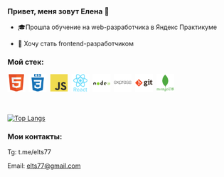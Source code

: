 ### Привет, меня зовут Елена 👋
- :mortar_board:Прошла обучение на web-разработчика в Яндекс Практикуме

- :dart: Хочу стать frontend-разработчиком


### Мой стек:
<div>
  <img src="https://github.com/devicons/devicon/blob/master/icons/html5/html5-original.svg" title="HTML5" alt="HTML" width="40" height="40"/>&nbsp;
  <img src="https://github.com/devicons/devicon/blob/master/icons/css3/css3-plain-wordmark.svg"  title="CSS3" alt="CSS" width="40" height="40"/>&nbsp;
  <img src="https://github.com/devicons/devicon/blob/master/icons/javascript/javascript-original.svg" title="JavaScript" alt="JavaScript" width="40" height="40"/>&nbsp;
  <img src="https://github.com/devicons/devicon/blob/master/icons/react/react-original-wordmark.svg" title="React" alt="React" width="40" height="40"/>&nbsp;
  <img src="https://github.com/devicons/devicon/blob/master/icons/nodejs/nodejs-original-wordmark.svg" title="NodeJS" alt="NodeJS" width="40" height="40"/>&nbsp;
  <img src="https://github.com/devicons/devicon/blob/master/icons/express/express-original-wordmark.svg" title="Express" alt="Express" width="40" height="40"/>&nbsp;
   <img src="https://github.com/devicons/devicon/blob/master/icons/git/git-original-wordmark.svg" title="Git" alt="Git" width="40" height="40"/>&nbsp;
  <img src="https://github.com/devicons/devicon/blob/master/icons/mongodb/mongodb-plain-wordmark.svg" title="MongoDb" alt="MongoDb" width="40" height="40"/>&nbsp;
</div>
    <br>
     <br>
     
   [![Top Langs](https://github-readme-stats.vercel.app/api/top-langs/?username=Elena-prog&layout=compact&theme=graywhite  )](https://github.com/anuraghazra/github-readme-stats)
   
 ### Мои контакты:
Tg: t.me/elts77

Email: elts77@gmail.com
  
  
<!-- 

<div id="header" align="center">
  <img src="https://media.giphy.com/media/j0HjChGV0J44KrrlGv/giphy.gif"/>
</div> -->
